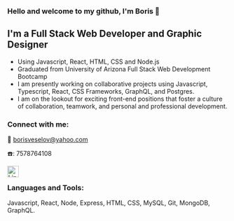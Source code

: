 ### Hello and welcome to my github, I'm Boris :wave:

## I'm a Full Stack Web Developer and Graphic Designer
- Using Javascript, React, HTML, CSS and Node.js
- Graduated from University of Arizona Full Stack Web Development Bootcamp
- I am presently working on collaborative projects using Javascript, Typescript, React, CSS Frameworks, GraphQL, and Postgres.
- I am on the lookout for exciting front-end positions that foster a culture of collaboration, teamwork, and personal and professional development.

### Connect with me:

:email: borisveselov@yahoo.com

☎️: 7578764108

[<img align="left" alt="LinkedIn" width="26px" src="https://github.com/gauravghongde/social-icons/blob/master/PNG/Color/LinkedIN.png" />](https://www.linkedin.com/in/veselavalava)

<br />

### Languages and Tools:

Javascript, React, Node, Express, HTML, CSS, MySQL, Git, MongoDB, GraphQL.

<br />
<br />

